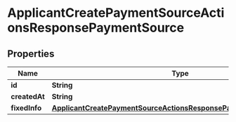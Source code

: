 

# ApplicantCreatePaymentSourceActionsResponsePaymentSource


## Properties

| Name | Type | Description | Notes |
|------------ | ------------- | ------------- | -------------|
|**id** | **String** |  |  [optional] |
|**createdAt** | **String** |  |  [optional] |
|**fixedInfo** | [**ApplicantCreatePaymentSourceActionsResponsePaymentSourceFixedInfo**](ApplicantCreatePaymentSourceActionsResponsePaymentSourceFixedInfo.md) |  |  [optional] |



